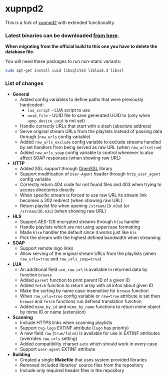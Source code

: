 # xupnpd2

This is a fork of [xupnpd2](https://github.com/clark15b/xupnpd2) with extended functionality.

### Latest binaries can be downloaded [from here](https://jacklul.github.io/xupnpd2/).

**When migrating from the official build to this one you have to delete the database file.**

You will need these packages to run non-static variants:

```bash
sudo apt-get install uuid libsqlite3 liblua5.3 libssl
```

### List of changes

- **General**
    - Added config variables to define paths that were previously hardcoded:
        - `lua_script` - LUA script to use
        - `uuid_file` - UUID file to save generated UUID to (only when `upnp_device_uuid` is not set)
    - Handle correctly URLs that start with a slash (absolute address)
    - Serve original stream URLs from the playlists instead of passing data through (`raw_urls` config variable)
    - Added `raw_urls_exclude` config variable to exclude streams handled by set handlers from being served as raw URL (when `raw_urls=true`)
    - Added `raw_urls_soap` config variable to control whenever to also affect SOAP responses (when showing raw URL)
- **HTTP**
    - Added SSL support through [OpenSSL](https://www.openssl.org) library
    - Support modification of `User-Agent` header through `http_user_agent` config variable
    - Correctly return 404 code for not found files and 403 when trying to access directories directly
    - When specific stream is forced to use raw URL its stream link becomes a 302 redirect (when showing raw URL)
    - Return playlist file when opening `/stream/ID.m3u8` (or `/stream/ID.m3u`) (when showing raw URL)
- **HLS**
    - Support AES-128 encrypted streams through `hlse` handler
    - Handle playlists which are not using uppercase formatting
    - Made `hlse` handler the default since it works just like `hls`
    - Pick the stream with the highest defined bandwidth when streaming
- **SOAP**
    - Support remote logo links
    - Allow serving of the original stream URLs from the playlists (when `raw_urls=true` and `raw_urls_soap=true`)
- **LUA**
    - An additional field `use_raw_url` is available in returned data by function `browse`
    - Added `parent` function to print parent ID of a given ID
    - Added `fetch` function to return array with all infos about given ID
    - Make the sorting by name case-insensitive for `browse` function
    - When `raw_urls=true` config variable or `raw=true` attribute is set then `browse` and `fetch` functions run defined translation function
    - Added `mime_by_id` and `mime_by_name` functions to return mime object by mime ID or name (extension)
- **Scanning**
    - Include HTTPS links when scanning playlists
    - Support `tvg-logo` EXTINF attribute (`logo` has priority)
    - A new field `raw` (`true/false`) is available for use in EXTINF attributes (overrides `raw_urls` setting)
    - Added compatibility charset `auto` which should work in every case
    - Support `user-agent` EXTINF attribute
- **Building**
    - Created a single **Makefile** that uses system provided libraries
    - Removed included libraries' source files from the repository
    - Include only required header files in the repository
